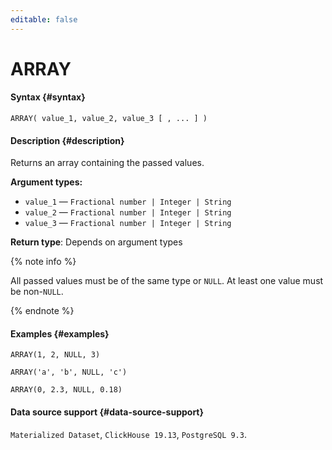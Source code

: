```yaml
---
editable: false
---
```


# ARRAY



#### Syntax {#syntax}


```
ARRAY( value_1, value_2, value_3 [ , ... ] )
```

#### Description {#description}
Returns an array containing the passed values.

**Argument types:**
- `value_1` — `Fractional number | Integer | String`
- `value_2` — `Fractional number | Integer | String`
- `value_3` — `Fractional number | Integer | String`


**Return type**: Depends on argument types

{% note info %}

All passed values must be of the same type or `NULL`. At least one value must be non-`NULL`.

{% endnote %}


#### Examples {#examples}

```
ARRAY(1, 2, NULL, 3)
```

```
ARRAY('a', 'b', NULL, 'c')
```

```
ARRAY(0, 2.3, NULL, 0.18)
```


#### Data source support {#data-source-support}

`Materialized Dataset`, `ClickHouse 19.13`, `PostgreSQL 9.3`.
